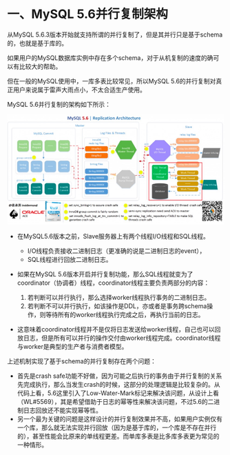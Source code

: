 # 一、MySQL 5.6并行复制架构

从MySQL 5.6.3版本开始就支持所谓的并行复制了，但是其并行只是基于schema的，也就是基于库的。

如果用户的MySQL数据库实例中存在多个schema，对于从机复制的速度的确可以有比较大的帮助。

但在一般的MySQL使用中，一库多表比较常见，所以MySQL 5.6的并行复制对真正用户来说属于雷声大雨点小，不太合适生产使用。

 

MySQL 5.6并行复制的架构如下所示：

![](.pics/clip_image001.jpg)

 

- 在MySQL5.6版本之前，Slave服务器上有两个线程I/O线程和SQL线程。

  - I/O线程负责接收二进制日志（更准确的说是二进制日志的event），
  - SQL线程进行回放二进制日志。

 

- 如果在MySQL 5.6版本开启并行复制功能，那么SQL线程就变为了coordinator（协调者）线程，coordinator线程主要负责两部分的内容：

  1. 若判断可以并行执行，那么选择worker线程执行事务的二进制日志。
  2. 若判断不可以并行执行，如该操作是DDL，亦或者是事务跨schema操作，则等待所有的worker线程执行完成之后，再执行当前的日志。

 

- 这意味着coordinator线程并不是仅将日志发送给worker线程，自己也可以回放日志，但是所有可以并行的操作交付由worker线程完成。coordinator线程与worker是典型的生产者与消费者模型。

 

上述机制实现了基于schema的并行复制存在两个问题：

- 首先是crash safe功能不好做，因为可能之后执行的事务由于并行复制的关系先完成执行，那么当发生crash的时候，这部分的处理逻辑是比较复杂的。从代码上看，5.6这里引入了Low-Water-Mark标记来解决该问题，从设计上看（WL#5569），其是希望借助于日志的幂等性来解决该问题，不过5.6的二进制日志回放还不能实现幂等性。
- 另一个最为关键的问题是这样设计的并行复制效果并不高，如果用户实例仅有一个库，那么就无法实现并行回放（因为是基于库的，一个库是不存在并行的），甚至性能会比原来的单线程更差。而单库多表是比多库多表更为常见的一种情形。
